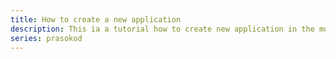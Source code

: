 ```yaml
---
title: How to create a new application
description: This ia a tutorial how to create new application in the modern world
series: prasokod
---
```

